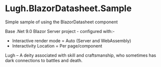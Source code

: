 # Lugh.BlazorDatasheet.Sample
Simple sample of using the BlazorDatasheet component

Base .Net 9.0 Blazor Server project - configured with:- 
- Interactive render mode = Auto (Server and WebAssembly)
- Interactivity Location = Per page/component


Lugh – A deity associated with skill and craftsmanship, who sometimes has dark connections to battles and death.